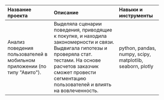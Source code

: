 | Название проекта | Описание  |  Навыки и инструменты |
| :------------------- | :----------------------------------------- |:---------------------------|
| Анализ поведения пользователей в мобильном приложении (по типу "Авито"). | Выделяла сценарии поведения, приводящие к покупке, и находила закономерности и связи. Выдвигала гипотезы и проверяла стат. тестами. На основе расчетов заказчик сможет провести сегментацию пользователей и влиять на вовлеченность. | python, pandas, numpy, scipy, matplotlib, seaborn, plotly|
